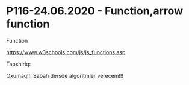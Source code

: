 # P116-24.06.2020 - Function,arrow function

Function

https://www.w3schools.com/js/js_functions.asp

Tapshiriq:

Oxumaq!!! Sabah dersde algoritmler verecem!!!
